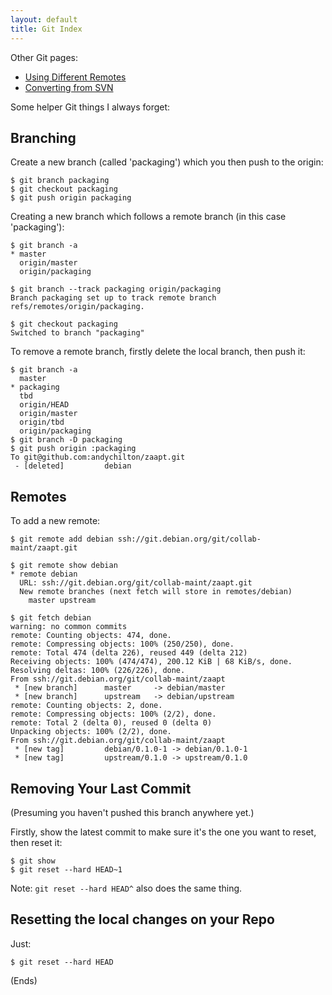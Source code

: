 ```yaml
---
layout: default
title: Git Index
---
```


Other Git pages:

* [Using Different Remotes](git-using-different-remotes.html)
* [Converting from SVN](git-converting-from-svn.html)

Some helper Git things I always forget:

## Branching

Create a new branch (called 'packaging') which you then push to the origin:

    $ git branch packaging
    $ git checkout packaging
    $ git push origin packaging

Creating a new branch which follows a remote branch (in this case 'packaging'):

    $ git branch -a
    * master
      origin/master
      origin/packaging
    
    $ git branch --track packaging origin/packaging
    Branch packaging set up to track remote branch refs/remotes/origin/packaging.
    
    $ git checkout packaging
    Switched to branch "packaging"

To remove a remote branch, firstly delete the local branch, then push it:

    $ git branch -a
      master
    * packaging
      tbd
      origin/HEAD
      origin/master
      origin/tbd
      origin/packaging
    $ git branch -D packaging
    $ git push origin :packaging
    To git@github.com:andychilton/zaapt.git
     - [deleted]         debian

## Remotes

To add a new remote:

    $ git remote add debian ssh://git.debian.org/git/collab-maint/zaapt.git
    
    $ git remote show debian
    * remote debian
      URL: ssh://git.debian.org/git/collab-maint/zaapt.git
      New remote branches (next fetch will store in remotes/debian)
        master upstream
    
    $ git fetch debian
    warning: no common commits
    remote: Counting objects: 474, done.
    remote: Compressing objects: 100% (250/250), done.
    remote: Total 474 (delta 226), reused 449 (delta 212)
    Receiving objects: 100% (474/474), 200.12 KiB | 68 KiB/s, done.
    Resolving deltas: 100% (226/226), done.
    From ssh://git.debian.org/git/collab-maint/zaapt
     * [new branch]      master     -> debian/master
     * [new branch]      upstream   -> debian/upstream
    remote: Counting objects: 2, done.
    remote: Compressing objects: 100% (2/2), done.
    remote: Total 2 (delta 0), reused 0 (delta 0)
    Unpacking objects: 100% (2/2), done.
    From ssh://git.debian.org/git/collab-maint/zaapt
     * [new tag]         debian/0.1.0-1 -> debian/0.1.0-1
     * [new tag]         upstream/0.1.0 -> upstream/0.1.0

## Removing Your Last Commit

(Presuming you haven't pushed this branch anywhere yet.)

Firstly, show the latest commit to make sure it's the one you want to reset, then reset it:

    $ git show
    $ git reset --hard HEAD~1

Note: `git reset --hard HEAD^` also does the same thing.

## Resetting the local changes on your Repo

Just:

    $ git reset --hard HEAD

(Ends)
